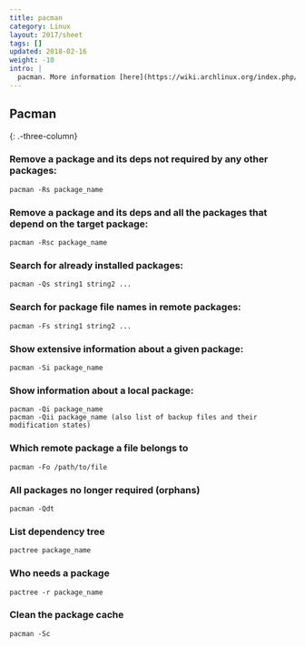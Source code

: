 ```yaml
---
title: pacman
category: Linux
layout: 2017/sheet
tags: []
updated: 2018-02-16
weight: -10
intro: |
  pacman. More information [here](https://wiki.archlinux.org/index.php/Pacman/Tips_and_tricks)
---
```


Pacman
------
{: .-three-column}

### Remove a package and its deps not required by any other packages:

    pacman -Rs package_name

### Remove a package and its deps and all the packages that depend on the target package:

    pacman -Rsc package_name

### Search for already installed packages:

    pacman -Qs string1 string2 ...

### Search for package file names in remote packages:

    pacman -Fs string1 string2 ...

### Show extensive information about a given package:

    pacman -Si package_name

### Show information about a local package:

    pacman -Qi package_name
    pacman -Qii package_name (also list of backup files and their modification states)

### Which remote package a file belongs to

    pacman -Fo /path/to/file

### All packages no longer required (orphans)

    pacman -Qdt

### List dependency tree

    pactree package_name

### Who needs a package

    pactree -r package_name

### Clean the package cache

    pacman -Sc
